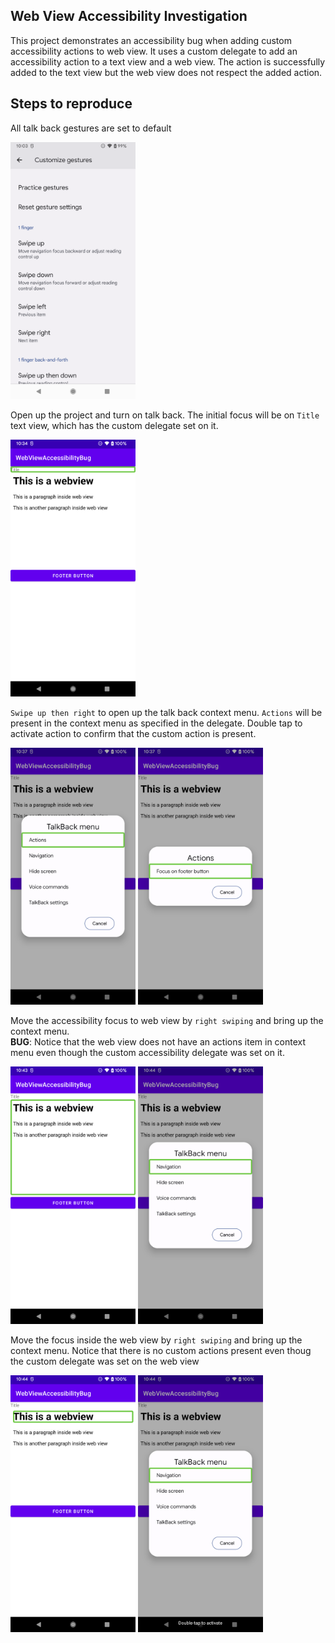 ## Web View Accessibility Investigation
This project demonstrates an accessibility bug when adding custom accessibility actions to web view.
It uses a custom delegate to add an accessibility action to a text view and a web view.  The
action is successfully added to the text view but the web view does not respect the added action.

## Steps to reproduce
All talk back gestures are set to default

<img width="200px" src="images/talkback_settings.png"/>

Open up the project and turn on talk back.  The initial focus will be on `Title` text view, which has the custom delegate set on it.

<img width="200px" src="images/title_focus.png"/>

`Swipe up then right` to open up the talk back context menu.  `Actions` will be present in the context menu as specified in the delegate.  Double tap to activate action to confirm that the custom action is present.

<img width="200px" src="images/action_present.png"/>
<img width="200px" src="images/custom_action.png"/>

Move the accessibility focus to web view by `right swiping` and bring up the context menu.  
**BUG**: Notice that the web view does not have an actions item in context menu even though the custom accessibility delegate was set on it.

<img width="200px" src="images/web_view_focus.png"/> 
<img width="200px" src="images/webview_context_menu.png"/>

Move the focus inside the web view by `right swiping` and bring up the context menu.  Notice that there is no custom actions present even thoug the custom delegate was set on the web view

<img width="200px" src="images/webview_inner.png"/> 
<img width="200px" src="images/web_view_inner_menu.png"/>